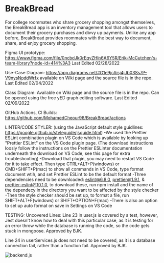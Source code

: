 # BreakBread
For college roommates who share grocery shopping amongst themselves, the BreakBread app is an inventory management tool that allows users to document their grocery purchases and divvy up payments. 
Unlike any app before, BreakBread provides roommates with the best way to document, share, and enjoy grocery shopping.

Figma UI prototype:
https://www.figma.com/file/0ncbdJk0rEqyZHln6A6Y5R/Erik-McCutchen's-team-library?node-id=414%3A3
Last Edited 02/28/2022

Use-Case Diagram:
https://app.diagrams.net/#G1e9jcAisj4jJb03Ss7P-V9nysNpddWrfx available on Wiki page and the source file is in the repo.
Last Edited 02/04/2022

Class Diagram:
Available on Wiki page and the source file is in the repo. Can be opened using the free yED graph editing software.
Last Edited 02/09/2022

GitHub Actions, CI Builds:
https://github.com/MohamedCheour98/BreakBread/actions

LINTER/CODE STYLER:
(using the JavaScript default style guidlines: https://google.github.io/styleguide/jsguide.html)
-We used the Prettier ESLint combination plugin on VS Code which is available by looking up "Prettier ESLint" on the VS Code plugin page.
(The download instructions loosly follow the instructions on the Prettier ESLinter documentation underneath the download on VS Code, see this page for extra troubleshooting)
-Download that plugin, you may need to restart VS Code for it to take effect. Then type CTRL+ALT+P(windows) or CMD+SHIFT+P(mac) to show all commands in VS Code, type format document wtih, and set Prettier ESLint to be the default format
-Three dependencies need to be downloaded: eslint@6.8.0, prettier@1.9.1, & prettier-eslint@10.1.0, to download these, run npm install and the name of the dependecy in the directory you want to be affected by the style checker
-Then the style checker should be set up, to format a file, run SHIFT+ALT+F(windows) or SHIFT+OPTION+F(mac)
-There is also an option to set up auto format on save in Settings on VS Code

TESTING:
Uncovered Lines:
Line 23 in user.js is covered by a test, however, Jest doesn't know how to deal with this particular case, as it is testing for an error throw while the database is running the code, so the code gets stuck in mongoose. Approved by BJK.

Line 24 in userServices.js does not need to be covered, as it is a database connection fail, rather than a function fail. Approved by BJK.

![backend.js](https://github.com/MohamedCheour98/BreakBread/actions/workflows/backend.js.yml/badge.svg)

